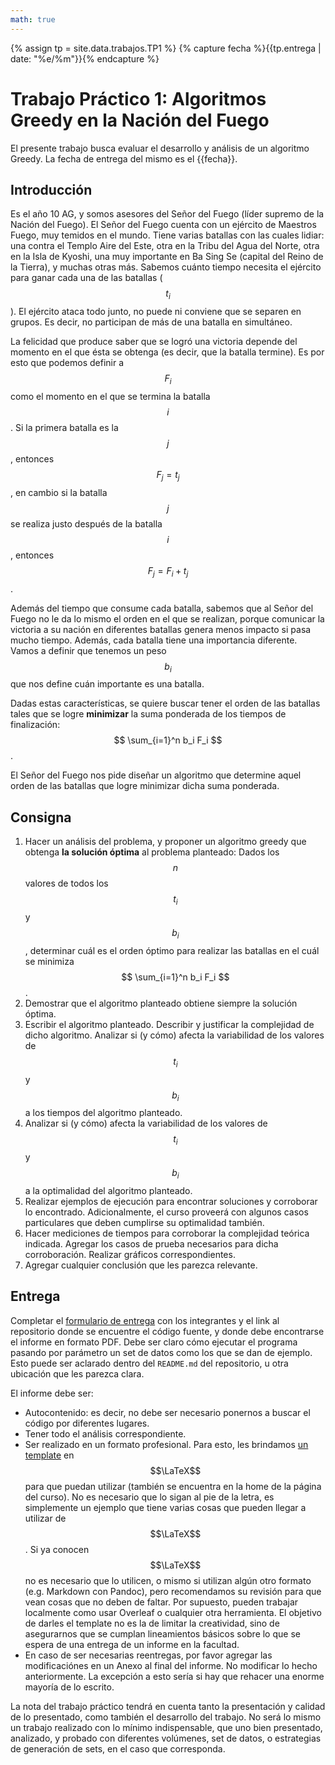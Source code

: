 ```yaml
---
math: true
---
```


{% assign tp = site.data.trabajos.TP1 %}
{% capture fecha %}{{tp.entrega | date: "%e/%m"}}{% endcapture %}

# Trabajo Práctico 1: Algoritmos Greedy en la Nación del Fuego

El presente trabajo busca evaluar el desarrollo y análisis de un algoritmo Greedy. 
La fecha de entrega del mismo es el {{fecha}}.

## Introducción

Es el año 10 AG, y somos asesores del Señor del Fuego (líder supremo de la Nación del Fuego).
El Señor del Fuego cuenta con un ejército de Maestros Fuego, muy temidos en el mundo. Tiene 
varias batallas con las cuales lidiar: una contra el Templo Aire del Este, otra en la Tribu 
del Agua del Norte, otra en la Isla de Kyoshi, una muy importante en Ba Sing Se (capital del 
Reino de la Tierra), y muchas otras más. Sabemos cuánto tiempo necesita el ejército para ganar 
cada una de las batallas ($$t_i$$). El ejército ataca todo junto, no puede ni conviene que se
separen en grupos. Es decir, no participan de más de una batalla en simultáneo.

La felicidad que produce saber que se logró una victoria depende del momento en el que ésta
se obtenga (es decir, que la batalla termine). Es por esto que podemos definir a $$F_i$$ 
como el momento en el que se termina la batalla $$i$$. Si la primera batalla es la $$j$$, 
entonces $$F_j = t_j$$, en cambio si la batalla $$j$$ se realiza justo después de la batalla 
$$i$$, entonces $$F_j = F_i + t_j$$. 

Además del tiempo que consume cada batalla, sabemos que al Señor del Fuego no le da lo mismo
el orden en el que se realizan, porque comunicar la victoria a su nación en diferentes batallas
genera menos impacto si pasa mucho tiempo. Además, cada batalla tiene una importancia diferente. 
Vamos a definir que tenemos un peso $$b_i$$ que nos define cuán importante es una batalla. 

Dadas estas características, se quiere buscar tener el orden de las batallas tales que 
se logre **minimizar** la suma ponderada de los tiempos de finalización: $$ \sum_{i=1}^n b_i F_i $$.

El Señor del Fuego nos pide diseñar un algoritmo que determine aquel orden de las batallas que 
logre minimizar dicha suma ponderada. 


## Consigna

1. Hacer un análisis del problema, y proponer un algoritmo greedy que obtenga **la solución óptima** al 
problema planteado:
Dados los $$n$$ valores de todos los $$t_i$$ y $$b_i$$, determinar cuál es el orden óptimo para realizar 
las batallas en el cuál se minimiza $$ \sum_{i=1}^n b_i F_i $$.
2. Demostrar que el algoritmo planteado obtiene siempre la solución óptima. 
3. Escribir el algoritmo planteado. Describir y justificar la complejidad de dicho algoritmo. Analizar si 
(y cómo) afecta la variabilidad de los valores de $$t_i$$ y $$b_i$$ a los tiempos del algoritmo planteado. 
4. Analizar si (y cómo) afecta la variabilidad de los valores de $$t_i$$ y $$b_i$$ a la optimalidad del 
algoritmo planteado. 
5. Realizar ejemplos de ejecución para encontrar soluciones y corroborar lo encontrado. Adicionalmente, el 
curso proveerá con algunos casos particulares que deben cumplirse su optimalidad también. 
6. Hacer mediciones de tiempos para corroborar la complejidad teórica indicada. 
Agregar los casos de prueba necesarios para dicha corroboración. Realizar gráficos correspondientes. 
7. Agregar cualquier conclusión que les parezca relevante.  

## Entrega

Completar el [formulario de entrega]({{site.data.cuatrimestre.entrega_tps}}) con los integrantes y el link al repositorio donde se encuentre el código fuente, y donde debe encontrarse el informe en formato PDF.
Debe ser claro cómo ejecutar el programa pasando por parámetro un set de datos como
los que se dan de ejemplo. Esto puede ser aclarado dentro del `README.md` del repositorio,
u otra ubicación que les parezca clara. 

El informe debe ser:
* Autocontenido: es decir, no debe ser necesario ponernos a buscar
el código por diferentes lugares.
* Tener todo el análisis correspondiente. 
* Ser realizado en un formato profesional. Para esto, les brindamos [un template]({{site.data.sitios.template_latex}}) en $$\LaTeX$$
para que puedan utilizar (también se encuentra en la home de la página del curso). 
No es necesario que lo sigan al pie de la letra, es simplemente un
ejemplo que tiene varias cosas que pueden llegar a utilizar de $$\LaTeX$$. Si ya conocen $$\LaTeX$$
no es necesario que lo utilicen, o mismo si utilizan algún otro formato (e.g. Markdown con
Pandoc), pero recomendamos su revisión para que vean cosas que no deben de faltar. Por supuesto,
pueden trabajar localmente como usar Overleaf o cualquier otra herramienta. El objetivo
de darles el template no es la de limitar la creatividad, sino de asegurarnos que se cumplan
lineamientos básicos sobre lo que se espera de una entrega de un informe en la facultad.
* En caso de ser necesarias reentregas, por favor agregar las modificaciónes en un Anexo al final del informe. No modificar lo hecho anteriormente.
La excepción a esto sería si hay que rehacer una enorme mayoría de lo escrito. 

La nota del trabajo práctico tendrá en cuenta tanto la presentación y calidad de lo presentado, 
como también el desarrollo del trabajo. No será lo mismo un trabajo realizado con lo mínimo
indispensable, que uno bien presentado, analizado, y probado con diferentes volúmenes, set de 
datos, o estrategias de generación de sets, en el caso que corresponda. 


